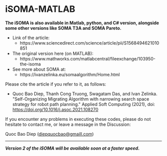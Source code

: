 # iSOMA-MATLAB
<strong>The iSOMA is also available in Matlab, python, and C# version, alongside some other versions like SOMA T3A and SOMA Pareto.</strong>


<ul><li>
  Link of the article:
  <ul><li>https://www.sciencedirect.com/science/article/pii/S1568494621010851</li></ul></li>


  <li>The original version here (on MATLAB):

<ul>
  <li>https://www.mathworks.com/matlabcentral/fileexchange/103950-the-isoma</li>
    </ul></li>


<li>See more about SOMA at:
<ul><li>
  https://ivanzelinka.eu/somaalgorithm/Home.html</li></ul></li>
</ul>

Please cite the article if you refer to it, as follows:
- Quoc Bao Diep, Thanh Cong Truong, Swagatam Das, and Ivan Zelinka. "Self-Organizing Migrating Algorithm with narrowing search space strategy for robot path planning." Applied Soft Computing (2021), doi: https://doi.org/10.1016/j.asoc.2021.108270

If you encounter any problems in executing these codes, please do not hesitate to contact me, or leave a message in the Discussion:

Quoc Bao Diep (diepquocbao@gmaill.com)

______________________________________________________________________

_**Version 2 of the iSOMA will be available soon at a faster speed.**_
